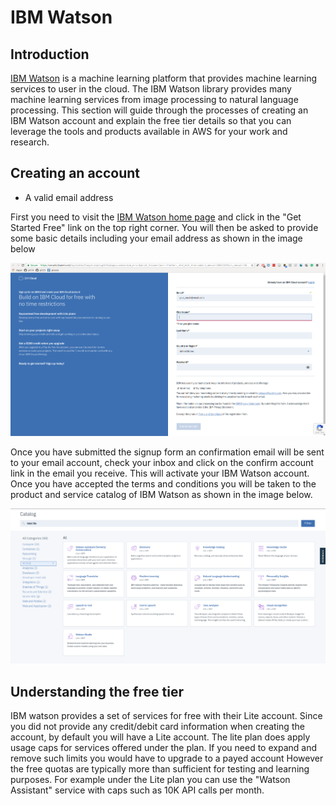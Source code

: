 # IBM Watson

## Introduction

[IBM Watson](https://www.ibm.com/watson/index.html) is a machine learning platform that provides machine learning services to user in the cloud.
The IBM Watson library provides many machine learning services from image processing to natural language processing.
This section will guide through the processes of creating an IBM Watson account and explain the free tier 
details so that you can leverage the tools and products available in AWS for your work and research.

## Creating an account

* A valid email address

First you need to visit the [IBM Watson home page](https://www.ibm.com/watson/index.html) and click in the "Get Started Free" link on the top right corner.
You will then be asked to provide some basic details including your email address as shown in the image below

![](images/ibmwatson_signup.png)

Once you have submitted the signup form an confirmation email will be sent to your email account, check your inbox and click on the confirm account link in the email you receive.
This will activate your IBM Watson account. Once you have accepted the terms and conditions you will be taken to the product and service catalog of IBM Watson as shown in the image below.

![](images/catalog_ibm_watson.png)

## Understanding the free tier

IBM watson provides a set of services for free with their Lite account. Since you did not provide any credit/debit card information when creating the account, by default you will
have a Lite account. The lite plan does apply usage caps for services offered under the plan. If you need to expand and remove such limits you would have to upgrade to a payed account
However the free quotas are typically more than sufficient for testing and learning purposes. For example under the Lite plan you can use the "Watson Assistant" service with caps such as 10K API
calls per month. 